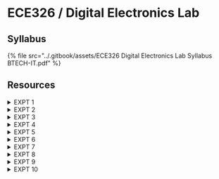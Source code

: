 # ECE326 / Digital Electronics Lab

## Syllabus

{% file src="../.gitbook/assets/ECE326 Digital Electronics Lab Syllabus BTECH-IT.pdf" %}

## Resources

<details>

<summary>EXPT 1</summary>

To verify the truth tables of NOT, OR, AND, NOR, NAND, XOR, XNOR gates

</details>

<details>

<summary>EXPT 2</summary>

To obtain half adder, full adder using gates and verify their truth tables.

</details>

<details>

<summary>EXPT 3</summary>

To obtain half subtractor, full subtractor using gates and verify their truth tables.

</details>

<details>

<summary>EXPT 4</summary>

To implement control circuit using multiplexer.

</details>

<details>

<summary>EXPT 5</summary>

To convert BCD code into excess 3 code and verify the truth table.

</details>

<details>

<summary>EXPT 6</summary>

To verify the truth tables of RS, D, JK and T flip- flops.

</details>

<details>

<summary>EXPT 7</summary>

To implement and verify 3-bit bi-directional shift register.

</details>

<details>

<summary>EXPT 8</summary>

To design and study asynchronous/ripple counter.

</details>

<details>

<summary>EXPT 9</summary>

To design and study synchronous counter.

</details>

<details>

<summary>EXPT 10</summary>

To design and study a sequence detector.

</details>
